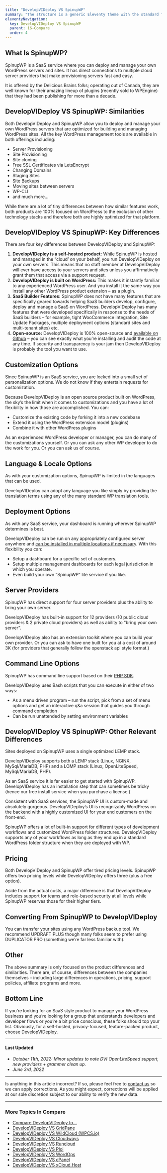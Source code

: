 ```yaml
---
title: "DevelopVIDeploy VS SpinupWP"
summary: "The structure is a generic Eleventy theme with the standard folder and file names."
eleventyNavigation:
  key: DevelopVIDeploy VS SpinupWP
  parent: 16-Compare
  order: 4
---
```

## What Is SpinupWP?

SpinupWP is a SaaS service where you can deploy and manage your own WordPress servers and sites. It has direct connections to multiple cloud server providers that make provisioning servers fast and easy.

It is offered by the Delicious Brains folks; operating out of Canada, they are well known for their amazing lineup of plugins (recently sold to WPEngine) that they had been publishing for more than a decade.

## DevelopVIDeploy VS SpinupWP: Similarities

Both DevelopVIDeploy and SpinupWP allow you to deploy and manage your own WordPress servers that are optimized for building and managing WordPress sites. All the key WordPress management tools are available in both offerings including:

*   Server Provisioning
*   Site Provisioning
*   Site cloning
*   Free SSL Certificates via LetsEncrypt
*   Changing Domains
*   Staging Sites
*   Site Backups
*   Moving sites between servers
*   WP-CLI
*   and much more…

While there are a lot of tiny differences between how similar features work, both products are 100% focused on WordPress to the exclusion of other technology stacks and therefore both are highly optimized for that platform.

## DevelopVIDeploy VS SpinupWP: Key Differences

There are four key differences between DevelopVIDeploy and SpinupWP:

1.  **DevelopVIDeploy is a self-hosted product:** While SpinupWP is hosted and managed in the “cloud’ on your behalf, you run DevelopVIDeploy on your own servers. This means that no staff member at DevelopVIDeploy will ever have access to your servers and sites unless you affirmatively grant them that access via a support request.
2.  **DevelopVIDeploy is built on WordPress:** This makes it instantly familiar to any experienced WordPress user. And you install it the same way you install any other WordPress product extension – as a plugin.
3.  **SaaS Builder Features:** SpinupWP does not have many features that are specifically geared towards helping SaaS builders develop, configure, deploy and manage a SaaS on WordPress. DevelopVIDeploy has many features that were developed specifically in response to the needs of SaaS builders – for example, tight WooCommerce integration, Site Update Packages, multiple deployment options (standard sites and multi-tenant sites) etc.
4.  **Open-source:** DevelopVIDeploy is 100% open-source and [available on Github](https://web.archive.org/web/20240420013957/https://github.com/DevelopVIDeploy) – you can see exactly what you’re installing and audit the code at any time. If security and transparency is your jam then DevelopVIDeploy is probably the tool you want to use.

## Customization Options

Since SpinupWP is an SaaS service, you are locked into a small set of personalization options. We do not know if they entertain requests for customization.

Because DevelopVIDeploy is an open source product built on WordPress, the sky’s the limit when it comes to customizations and you have a lot of flexibility in how those are accomplished. You can:

*   Customize the existing code by forking it into a new codebase
*   Extend it using the WordPress extension model (plugins)
*   Combine it with other WordPress plugins

As an experienced WordPress developer or manager, you can do many of the customizations yourself. Or you can ask any other WP developer to do the work for you. Or you can ask us of course.

## Language & Locale Options

As with your customization options, SpinupWP is limited in the languages that can be used.

DevelopVIDeploy can adopt any language you like simply by providing the translation terms using any of the many standard WP translation tools.

## Deployment Options

As with any SaaS service, your dashboard is running wherever SpinupWP determines is best.

DevelopVIDeploy can be run on any appropriately configured server anywhere and [can be installed in multiple locations if necessary](https://web.archive.org/web/20240420013957/https://wpclouddeploy.com/deployment-scenarios-for-wpclouddeploy/). With this flexibility you can:

*   Setup a dashboard for a specific set of customers.
*   Setup multiple management dashboards for each legal jurisdiction in which you operate.
*   Even build your own “SpinupWP” lite service if you like.

## Server Providers

SpinupWP has direct support for four server providers plus the ability to bring your own server.

DevelopVIDeploy has built-in support for 12 providers (10 public cloud providers & 2 private cloud providers) as well as ability to “bring your own server”.

DevelopVIDeploy also has an extension toolkit where you can build your own provider. Or you can ask to have one built for you at a cost of around 3K (for providers that generally follow the openstack api style format.)

## Command Line Options

SpinupWP has command line support based on their [PHP SDK](https://web.archive.org/web/20240420013957/https://github.com/deliciousbrains/spinupwp-php-sdk).

DevelopVIDeploy uses Bash scripts that you can execute in either of two ways:

*   As a menu driven program – run the script, pick from a set of menu options and get an interactive q&a session that guides you through command completion
*   Can be run unattended by setting environment variables

## DevelopVIDeploy VS SpinupWP: Other Relevant Differences

Sites deployed on SpinupWP uses a single optimized LEMP stack.

DevelopVIDeploy supports both a LEMP stack (Linux, NGINX, MySql/MariaDB, PHP) and a LOMP stack (Linux, OpenLiteSpeed, MySql/MariaDB, PHP).

As an SaaS service it is far easier to get started with SpinupWP. DevelopVIDeploy has an installation step that can sometimes be tricky (hence our free install service when you purchase a license.)

Consistent with SaaS services, the SpinupWP UI is custom-made and absolutely gorgeous. DevelopVIDeploy’s UI is recognizably WordPress on the backend with a highly customized UI for your end customers on the front-end.

SpinupWP offers a lot of built-in support for different types of development workflows and customized WordPress folder structures. DevelopVIDeploy supports any of your workflows as long as they end up in a standard WordPress folder structure when they are deployed with WP.

## Pricing

Both DevelopVIDeploy and SpinupWP offer tired pricing levels. SpinupWP offers two pricing levels while DevelopVIDeploy offers three (plus a free option).

Aside from the actual costs, a major difference is that DevelopVIDeploy includes support for teams and role-based security at all levels while SpinupWP reserves those for their higher tiers.

## Converting From SpinupWP to DevelopVIDeploy

You can transfer your sites using any WordPress backup tool. We recommend UPDRAFT PLUS though many folks seem to prefer using DUPLICATOR PRO (something we’re far less familiar with).

## Other

The above summary is only focused on the product differences and similarities. There are, of course, differences between the companies themselves – including large differences in operations, pricing, support policies, affiliate programs and more.

## Bottom Line

If you’re looking for an SaaS style product to manage your WordPress business and you’re looking for a group that understands developers and developer flows or you’re a bit price conscious, these folks should top your list. Obviously, for a self-hosted, privacy-focused, feature-packed product, choose DevelopVIDeploy.

- - -

#### Last Updated

*   _October 11th, 2022: Minor updates to note DVI OpenLiteSpeed support, new providers + grammer clean up._
*   _June 3rd, 2022_

- - -

Is anything in this article incorrect? If so, please feel free to [contact us](https://web.archive.org/web/20240420013957/https://wpclouddeploy.com/cl/contact-us/) so we can apply corrections. As you might expect, corrections will be applied at our sole discretion subject to our ability to verify the new data.

- - -

### More Topics In Compare

*   [Compare DevelopVIDeploy to...](https://web.archive.org/web/20240420013957/https://wpclouddeploy.com/documentation/compare-wpclouddeploy-to/)
*   [DevelopVIDeploy VS GridPane](https://web.archive.org/web/20240420013957/https://wpclouddeploy.com/documentation/compare-wpclouddeploy-to/wpclouddeploy-vs-gridpane/)
*   [DevelopVIDeploy VS WildCloud (WPCS.io)](https://web.archive.org/web/20240420013957/https://wpclouddeploy.com/documentation/compare-wpclouddeploy-to/wpclouddeploy-vs-wildcloud/)
*   [DevelopVIDeploy VS Cloudways](https://web.archive.org/web/20240420013957/https://wpclouddeploy.com/documentation/compare-wpclouddeploy-to/wpclouddeploy-vs-cloudways/)
*   [DevelopVIDeploy VS Runcloud](https://web.archive.org/web/20240420013957/https://wpclouddeploy.com/documentation/compare-wpclouddeploy-to/wpclouddeploy-vs-runcloud/)
*   [DevelopVIDeploy VS Ploi](https://web.archive.org/web/20240420013957/https://wpclouddeploy.com/documentation/compare-wpclouddeploy-to/wpclouddeploy-vs-ploi/)
*   [DevelopVIDeploy VS WordOps](https://web.archive.org/web/20240420013957/https://wpclouddeploy.com/documentation/compare-wpclouddeploy-to/wpclouddeploy-vs-wordops/)
*   [DevelopVIDeploy VS cPanel](https://web.archive.org/web/20240420013957/https://wpclouddeploy.com/documentation/compare-wpclouddeploy-to/wpclouddeploy-vs-cpanel/)
*   [DevelopVIDeploy VS xCloud.Host](https://web.archive.org/web/20240420013957/https://wpclouddeploy.com/documentation/compare-wpclouddeploy-to/wpclouddeploy-vs-xcloud-host/)
